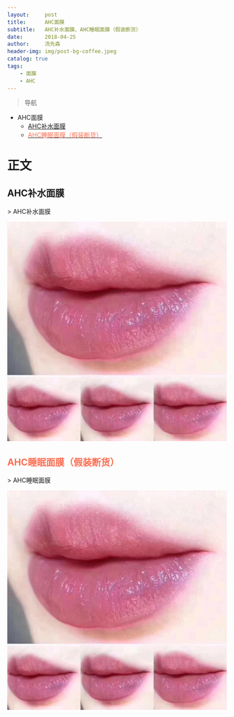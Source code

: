 ```yaml
---
layout:     post
title:      AHC面膜
subtitle:   AHC补水面膜、AHC睡眠面膜（假装断货）
date:       2018-04-25
author:     流先森
header-img: img/post-bg-coffee.jpeg
catalog: true
tags:
    - 面膜
    - AHC
---
```

> 导航

* AHC面膜
	* [AHC补水面膜](#1.1)
	* [<font color=#fb6e52>AHC睡眠面膜（假装断货）</font>](#1.2)


# 正文
<h2 id="1.1">AHC补水面膜</h2>
> AHC补水面膜

![pictrue](https://github.com/ACupOfSunrise/acupofsunrise.github.io/blob/master/img/20180425195938.jpg?raw=true)

<h2 id="1.2"><font color=#fb6e52>AHC睡眠面膜（假装断货）</font></h2>
> AHC睡眠面膜

![pictrue](https://github.com/ACupOfSunrise/acupofsunrise.github.io/blob/master/img/20180425195938.jpg?raw=true)

